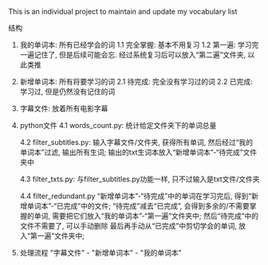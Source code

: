 This is an individual project to maintain and update my vocabulary list

结构
1. 我的单词本: 所有已经学会的词
    1.1 完全掌握: 基本不用复习
    1.2 第一遍: 学习完一遍记住了, 但是后续可能会忘. 经过系统复习后可以放入“第二遍”文件夹, 以此类推

2. 新增单词本: 所有将要学习的词
    2.1 待完成: 完全没有学习过的词
    2.2 已完成: 学习过, 但是仍然没有记住的词

3. 字幕文件: 放着所有电影字幕

4. python文件
    4.1 words_count.py: 
        统计给定文件夹下的单词总量
    
    4.2 filter_subtitles.py: 
        输入字幕文件/文件夹, 获得所有单词, 然后经过“我的单词本”过滤, 输出所有生词;
        输出的txt生词本放入“新增单词本”-“待完成”文件夹中

    4.3 filter_txts.py: 
        与filter_subtitles.py功能一样, 只不过输入是txt文件/文件夹

    4.4 filter_redundant.py
        “新增单词本”-“待完成”中的单词在学习完后, 得到“新增单词本”-“已完成”中的文件;
        “待完成”减去“已完成”, 会得到多余的/不需要掌握的单词, 需要把它们放入“我的单词本”-“第一遍”文件夹中;
        然后“待完成”中的文件不需要了, 可以手动删除
        最后再手动从“已完成”中剪切学会的单词, 放入“第一遍”文件夹中;

5. 处理流程
    "字幕文件" - "新增单词本" - "我的单词本"